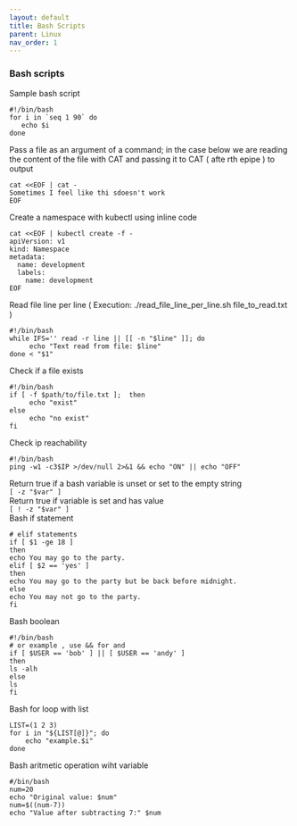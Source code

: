 ```yaml
---
layout: default
title: Bash Scripts
parent: Linux
nav_order: 1
---
```

### Bash scripts

Sample bash script   
```
#!/bin/bash 
for i in `seq 1 90` do      
   echo $i 
done
```

Pass a file as an argument of a command; in the case below we are reading the content of the file with CAT and passing it to CAT ( afte rth epipe ) to output      
```
cat <<EOF | cat -
Sometimes I feel like thi sdoesn't work
EOF
```   
Create a namespace with kubectl using inline code   
```
cat <<EOF | kubectl create -f -
apiVersion: v1
kind: Namespace
metadata:
  name: development
  labels:
    name: development
EOF
```   

Read file line per line ( Execution: ./read_file_line_per_line.sh file_to_read.txt )   
```
#!/bin/bash
while IFS='' read -r line || [[ -n "$line" ]]; do
     echo "Text read from file: $line"
done < "$1"
```   
Check if a file exists    
```
#!/bin/bash
if [ -f $path/to/file.txt ];  then 
     echo "exist"
else 
     echo "no exist"
fi
```    
Check ip reachability
```
#!/bin/bash 
ping -w1 -c3$IP >/dev/null 2>&1 && echo "ON" || echo "OFF"
```
Return true if a bash variable is unset or set to the empty string   
```[ -z "$var" ]```    
Return true if variable is set and has value    
```[ ! -z "$var" ]```   
Bash if statement    
```#!/bin/bash
# elif statements
if [ $1 -ge 18 ]
then
echo You may go to the party.
elif [ $2 == 'yes' ]
then
echo You may go to the party but be back before midnight.
else
echo You may not go to the party.
fi
```   
Bash boolean
```
#!/bin/bash
# or example , use && for and
if [ $USER == 'bob' ] || [ $USER == 'andy' ]
then
ls -alh
else
ls
fi
```    
Bash for loop with list   
```    
LIST=(1 2 3)
for i in "${LIST[@]}"; do
    echo "example.$i"
done
```    
Bash aritmetic operation wiht variable    
```
#/bin/bash
num=20
echo "Original value: $num"
num=$((num-7))
echo "Value after subtracting 7:" $num
```    






